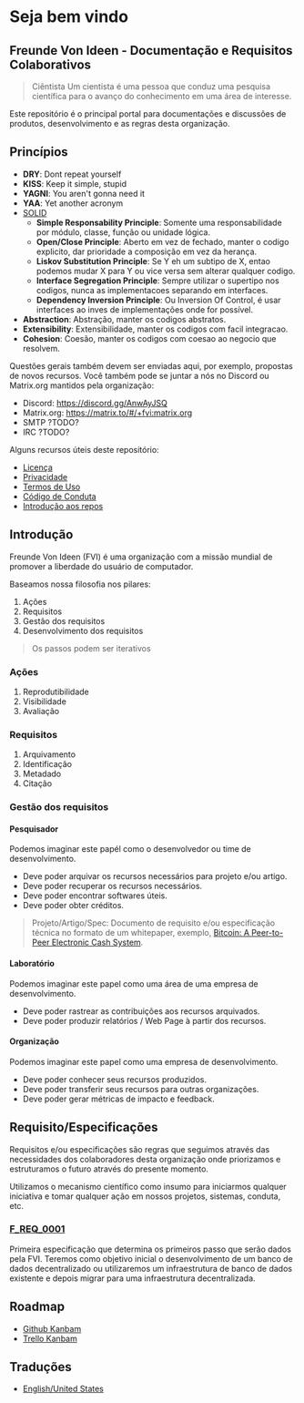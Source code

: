 # Seja bem vindo

## Freunde Von Ideen - Documentação e Requisitos Colaborativos

> Ciêntista
> Um cientista é uma pessoa que conduz uma pesquisa científica para o avanço do conhecimento em uma área de interesse.

Este repositório é o principal portal para documentações e discussões de produtos, desenvolvimento e as regras desta organização.

## Princípios

- **DRY**: Dont repeat yourself
- **KISS**: Keep it simple, stupid
- **YAGNI**: You aren't gonna need it
- **YAA**: Yet another acronym
- [SOLID](https://siderite.dev/blog/solid-principles-plus-dry-yagni-kiss.html/)
  - **Simple Responsability Principle**: Somente uma responsabilidade por módulo, classe, função ou unidade lógica.
  - **Open/Close Principle**: Aberto em vez de fechado, manter o codigo explicito, dar prioridade a composição em vez da herança.
  - **Liskov Substitution Principle**: Se Y eh um subtipo de X, entao podemos mudar X para Y ou vice versa sem alterar qualquer codigo.
  - **Interface Segregation Principle**: Sempre utilizar o supertipo nos codigos, nunca as implementacoes separando em interfaces.
  - **Dependency Inversion Principle**: Ou Inversion Of Control, é usar interfaces ao inves de implementações onde for possível.
- **Abstraction**: Abstração, manter os codigos abstratos.
- **Extensibility**: Extensibilidade, manter os codigos com facil integracao.
- **Cohesion**: Coesão, manter os codigos com coesao ao negocio que resolvem.

Questões gerais também devem ser enviadas aqui, por exemplo, propostas de novos recursos. Você também pode se juntar a nós no Discord ou Matrix.org mantidos pela organização:

- Discord: https://discord.gg/AnwAyJSQ
- Matrix.org: https://matrix.to/#/+fvi:matrix.org
- SMTP ?TODO?
- IRC ?TODO?

Alguns recursos úteis deste repositório:

- [Licença](./LICENSE)
- [Privacidade](./SECURITY.md)
- [Termos de Uso](./TERM_OF_USE.md)
- [Código de Conduta](./CODE_OF_CONDUCT.md)
- [Introdução aos repos](./doc/REPOS.md)

## Introdução

Freunde Von Ideen (FVI) é uma organização com a missão mundial de promover a liberdade do usuário de computador.

Baseamos nossa filosofia nos pilares:

1. Ações
2. Requisitos
3. Gestão dos requisitos
4. Desenvolvimento dos requisitos

> Os passos podem ser iterativos

### Ações

1. Reprodutibilidade
2. Visibilidade
3. Avaliação

### Requisitos

1. Arquivamento
2. Identificação
3. Metadado
4. Citação

### Gestão dos requisitos

#### Pesquisador

Podemos imaginar este papél como o desenvolvedor ou time de desenvolvimento.

- Deve poder arquivar os recursos necessários para projeto e/ou artigo.
- Deve poder recuperar os recursos necessários.
- Deve poder encontrar softwares úteis.
- Deve poder obter créditos.

> Projeto/Artigo/Spec: Documento de requisito e/ou especificação técnica no formato de um whitepaper, exemplo, [Bitcoin: A Peer-to-Peer Electronic Cash System](https://bitcoin.org/bitcoin.pdf).

#### Laboratório

Podemos imaginar este papel como uma área de uma empresa de desenvolvimento.

- Deve poder rastrear as contribuições aos recursos arquivados.
- Deve poder produzir relatórios / Web Page à partir dos recursos.

#### Organização

Podemos imaginar este papel como uma empresa de desenvolvimento.

- Deve poder conhecer seus recursos produzidos.
- Deve poder transferir seus recursos para outras organizações.
- Deve poder gerar métricas de impacto e feedback.

## Requisito/Especificações

Requisitos e/ou especificações são regras que seguimos através das necessidades dos colaboradores desta organização onde priorizamos e estruturamos o futuro através do presente momento.

Utilizamos o mecanismo científico como insumo para iniciarmos qualquer iniciativa e tomar qualquer ação em nossos projetos, sistemas, conduta, etc.

### [F_REQ_0001](./spec/F_SPEC_0001)

Primeira especificação que determina os primeiros passo que serão dados pela FVI. Teremos como objetivo inicial o desenvolvimento de um banco de dados decentralizado ou utilizaremos um infraestrutura de banco de dados existente e depois migrar para uma infraestrutura decentralizada.

## Roadmap

- [Github Kanbam](https://github.com/users/salespaulo/projects/2)
- [Trello Kanbam](https://trello.com/b/aHHTsW7X/ideias)

## Traduções

- [English/United States](./README.md)
